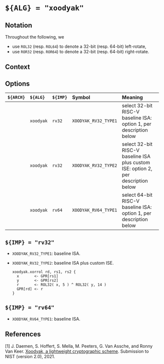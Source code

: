 # `${ALG} = "xoodyak"`

<!--- -------------------------------------------------------------------- --->

## Notation

Throughout the following, we

- use `ROL32` (resp. `ROL64`) to denote a 32-bit (resp. 64-bit)  left-rotate,
- use `ROR32` (resp. `ROR64`) to denote a 32-bit (resp. 64-bit) right-rotate.

<!--- -------------------------------------------------------------------- --->

## Context

<!--- -------------------------------------------------------------------- --->

## Options

| `${ARCH}` | `${ALG}`  | `${IMP}`  | Symbol               | Meaning                                                                                                        |
| :-------- | :-------- | :-------- | :------------------- | :------------------------------------------------------------------------------------------------------------- |
|           | `xoodyak` | `rv32`    | `XOODYAK_RV32_TYPE1` | select 32-bit RISC-V baseline ISA:                 option 1, per description below                             |
|           | `xoodyak` | `rv32`    | `XOODYAK_RV32_TYPE2` | select 32-bit RISC-V baseline ISA plus custom ISE: option 2, per description below                             |
|           | `xoodyak` | `rv64`    | `XOODYAK_RV64_TYPE1` | select 64-bit RISC-V baseline ISA:                 option 1, per description below                             |

<!--- -------------------------------------------------------------------- --->

## `${IMP} = "rv32"`

- `XOODYAK_RV32_TYPE1`: baseline ISA.

- `XOODYAK_RV32_TYPE2`: baseline ISA plus custom ISE.

  ```
  xoodyak.xorrol rd, rs1, rs2 {
    x       <- GPR[rs1]
    y       <- GPR[rs2]
    r       <- ROL32( x, 5 ) ^ ROL32( y, 14 )
    GPR[rd] <- r
  }
  ```

<!--- -------------------------------------------------------------------- --->

## `${IMP} = "rv64"`

- `XOODYAK_RV64_TYPE1`: baseline ISA.

<!--- -------------------------------------------------------------------- --->

## References

[1] J. Daemen, S. Hoffert, S. Mella, M. Peeters, G. Van Assche, and Ronny Van Keer.
    [Xoodyak, a lightweight cryptographic scheme](https://csrc.nist.gov/CSRC/media/Projects/lightweight-cryptography/documents/finalist-round/updated-spec-doc/xoodyak-spec-final.pdf).
    Submission to NIST (version 2.0), 2021.
   
<!--- -------------------------------------------------------------------- --->
